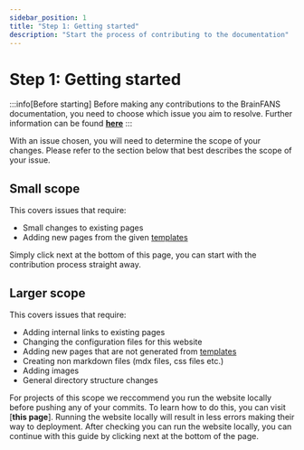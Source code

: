 ```yaml
---
sidebar_position: 1
title: "Step 1: Getting started"
description: "Start the process of contributing to the documentation"
---
```


# Step 1: Getting started

:::info[Before starting]
Before making any contributions to the BrainFANS documentation, you need to choose which issue you aim to resolve. Further information can be found [**here**](/Developer-information/Contributing-to-repository/Choosing-an-issue.md)
:::

With an issue chosen, you will need to determine the scope of your changes. Please refer to the section below that best describes the scope of your issue.

## Small scope

This covers issues that require:
* Small changes to existing pages
* Adding new pages from the given [templates](/User-information/Analyses/Templates.md)

Simply click next at the bottom of this page, you can start with the contribution process straight away.

## Larger scope

This covers issues that require:
- Adding internal links to existing pages
- Changing the configuration files for this website
- Adding new pages that are not generated from [templates](/User-information/Analyses/Templates.md)
- Creating non markdown files (mdx files, css files etc.)
- Adding images
- General directory structure changes

For projects of this scope we reccommend you run the website locally before pushing any of your commits. To learn how to do this, you can visit [**this page**]. Running the website locally will result in less errors making their way to deployment. After checking you can run the website locally, you can continue with this guide by clicking next at the bottom of the page.
 
